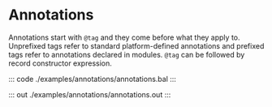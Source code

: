 # Annotations

Annotations start with `@tag` and they come before what they apply to.
Unprefixed tags refer to standard platform-defined annotations and
prefixed tags refer to annotations declared in modules.
`@tag` can be followed by record constructor expression.


::: code ./examples/annotations/annotations.bal :::

::: out ./examples/annotations/annotations.out :::